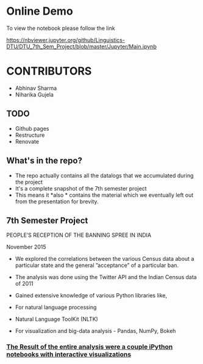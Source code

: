 # Online Demo

To view the notebook please follow the link

https://nbviewer.jupyter.org/github/Linguistics-DTU/DTU_7th_Sem_Project/blob/master/Jupyter/Main.ipynb


# CONTRIBUTORS

- Abhinav Sharma
- Niharika Gujela


## TODO

- Github pages
- Restructure
- Renovate


## What's in the repo?

- The repo actually contains all the datalogs that we accumulated during the project
- It's a complete snapshot of the 7th semester project
- This means it *also * contains the material which we eventually left out from the presentation for brevity.

## 7th Semester Project

PEOPLE’S RECEPTION OF THE BANNING SPREE IN INDIA

November 2015

* We explored the correlations between the various Census data about a particular state and the general ”acceptance” of a particular ban.

* The analysis was done using the Twitter API and the Indian Census data of 2011

* Gained extensive knowledge of various Python libraries like,

- For natural language processing 

- Natural Language ToolKit (NLTK)

- For visualization and big-data analysis - Pandas, NumPy, Bokeh

### [The Result of the entire analysis were a couple iPython notebooks with interactive visualizations](https://github.com/Linguistics-DTU/DTU_7th_Sem_Project/blob/master/Jupyter/Main.ipynb)
